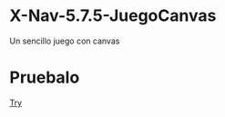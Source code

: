 # X-Nav-5.7.5-JuegoCanvas
Un sencillo juego con canvas

# Pruebalo
[Try](https://crisgh.github.io/X-Nav-5.7.6-JuegoCanvas/)
